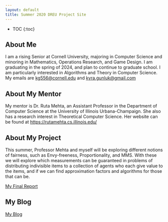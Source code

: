 ```yaml
---
layout: default
title: Summer 2020 DREU Project Site
---
```


* TOC
{:toc}

## About Me

I am a rising Senior at Cornell University, majoring in Computer Science and minoring in Mathematics, Operations Research, and Game Design. I am graduating in the spring of 2024, and plan to continue to graduate school. I am particularly interested in Algorithms and Theory in Computer Science. My emails are kg556@cornell.edu and kyra.gunluk@gmail.com

## About My Mentor

My mentor is Dr. Ruta Mehta, an Assistant Professor in the Department of Computer Science at the University of Illinois Urbana-Champaign. She also has a research interest in Theoretical Computer Science. Her website can be found at https://rutamehta.cs.illinois.edu/

## About My Project

This summer, Professor Mehta and myself will be exploring different notions of fairness, such as Envy-freeness, Proportionality, and MMS. With these we will explore which measurements can be guaranteed in problems of distributing indivisible items to a collection of agents who each give value to the items, and if we can find approximation factors and algorithms for those that can be.

[My Final Report](files/finalreport.pdf)

## My Blog

[My Blog](blog.html)
